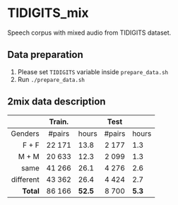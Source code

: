 # TIDIGITS_mix
Speech corpus with mixed audio from TIDIGITS dataset.

## Data preparation
1. Please set `TIDIGITS` variable inside `prepare_data.sh`
2. Run `./prepare_data.sh`

## 2mix data description


|                | Train. |             |   Test   |           |
|---------------:|:------:|-------------|:--------:|-----------|
|        Genders | #pairs| hours        | #pairs  | hours      |
|        F + F | 22 171 | 13.8          | 2 177 | 1.3          |
|        M + M | 20 633 | 12.3          | 2 099 | 1.3          |
|           same | 41 266 | 26.1        | 4 276 | 2.6          |
|      different | 43 362 | 26.4        | 4 424 | 2.7          |
|      **Total** | 86 166 | **52.5**    | 8 700 | **5.3**      |
